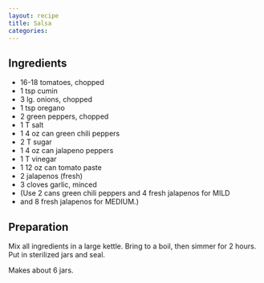 ```yaml
---
layout: recipe
title: Salsa
categories:
---
```


## Ingredients

- 16-18 tomatoes, chopped
- 1 tsp cumin
- 3 lg. onions, chopped
- 1 tsp oregano
- 2 green peppers, chopped
- 1 T salt
- 1 4 oz can green chili peppers
- 2 T sugar
- 1 4 oz can jalapeno peppers
- 1 T vinegar
- 1 12 oz can tomato paste
- 2 jalapenos (fresh)
- 3 cloves garlic, minced
- (Use 2 cans green chili peppers and 4 fresh jalapenos for MILD
- and 8 fresh jalapenos for MEDIUM.)

## Preparation

Mix all ingredients in a large kettle.  Bring to a boil, then simmer for 2 hours.  Put in sterilized jars and seal.Makes about 6 jars.